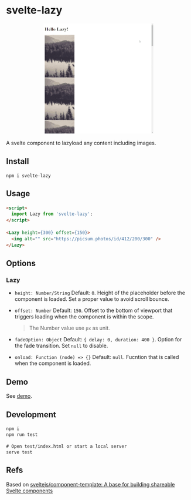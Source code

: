 # svelte-lazy

<p align="center">
<img alt="demo image" src="https://raw.githubusercontent.com/leafOfTree/leafOfTree.github.io/HEAD/svelte-lazy.gif" width="300" height="300" />
</p>

A svelte component to lazyload any content including images.

## Install

    npm i svelte-lazy

## Usage
```html
<script>
  import Lazy from 'svelte-lazy';
</script>

<Lazy height={300} offset={150}>
  <img alt="" src="https://picsum.photos/id/412/200/300" />
</Lazy>
```

## Options

### Lazy

- `height: Number/String` Default: `0`. Height of the placeholder before the component is loaded. Set a proper value to avoid scroll bounce.

- `offset: Number` Default: `150`. Offset to the bottom of viewport that triggers loading when the component is within the scope.

    > The Number value use `px` as unit.

- `fadeOption: Object` Default: `{ delay: 0, duration: 400 }`. Option for the fade transition. Set `null` to disable.

- `onload: Function (node) => {}` Default: `null`. Fucntion that is called when the component is loaded.

## Demo

See [demo](https://svelte.dev/repl/6d7714fa3cce4909af6c6d187271e0a1?version=3.6.10).


## Development

    npm i
    npm run test

    # Open test/index.html or start a local server
    serve test

## Refs

Based on [sveltejs/component-template: A base for building shareable Svelte components](https://github.com/sveltejs/component-template)
